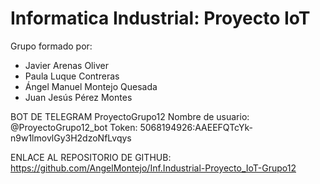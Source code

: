 # Informatica Industrial: Proyecto IoT
Grupo formado por: 
- Javier Arenas Oliver
- Paula Luque Contreras
- Ángel Manuel Montejo Quesada
- Juan Jesús Pérez Montes

BOT DE TELEGRAM ProyectoGrupo12
Nombre de usuario: @ProyectoGrupo12_bot
Token: 5068194926:AAEEFQTcYk-n9w1lmovlGy3H2dzoNfLvqys

ENLACE AL REPOSITORIO DE GITHUB:
https://github.com/AngelMontejo/Inf.Industrial-Proyecto_IoT-Grupo12
